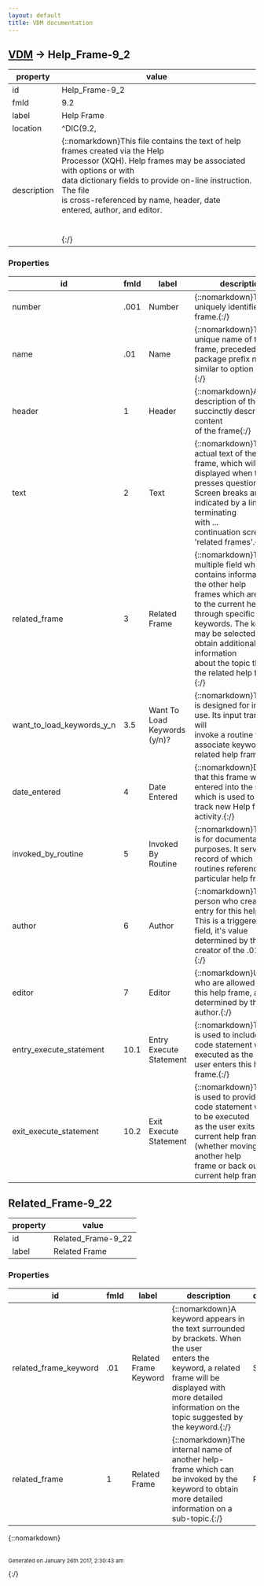 ```yaml
---
layout: default
title: VDM documentation
---
```


## [VDM](TableOfContent.md) &#8594; Help_Frame-9_2 

 property | value 
--- | --- 
 id | Help_Frame-9_2
 fmId | 9.2
 label | Help Frame
 location | ^DIC(9.2,
 description | {::nomarkdown}This file contains the text of help frames created via the Help<br/>Processor (XQH).  Help frames may be associated with options or with<br/>data dictionary fields to provide on-line instruction.  The file<br/>is cross-referenced by name, header, date entered, author, and editor.<br/><br/><br/>{:/}

### Properties

| id | fmId | label | description | datatype | location | attributes | range | 
| --- | --- | --- | --- | --- | --- | --- | --- | 
| number | .001 | Number | {::nomarkdown}This field uniquely identifies a help frame.{:/} | IEN |  |  |  | 
| name | .01 | Name | {::nomarkdown}The unique name of the frame, preceded with the package prefix name,<br/>similar to option names.{:/} | STRING |  | REQUIRED, INDEXED |  | 
| header | 1 | Header | {::nomarkdown}A short description of the frame, succinctly describing the content<br/>of the frame{:/} | STRING |  |  |  | 
| text | 2 | Text | {::nomarkdown}The actual text of the help frame, which will be displayed when the user<br/>presses question mark.  Screen breaks are indicated by a line terminating<br/>with \..\.<br/>continuation screens, or 'related frames'.{:/} | STRING |  |  |  | 
| related_frame | 3 | Related Frame | {::nomarkdown}This is a multiple field which contains information on the other help<br/>frames which are related to the current help frame through specific<br/>keywords.  The keywords may be selected to obtain additional information<br/>about the topic through the related help frame(s).{:/} | [OBJECT] |  |  | [Related_Frame-9_22](#Related_Frame-9_22)  | 
| want_to_load_keywords_y_n | 3.5 | Want To Load Keywords (y/n)? | {::nomarkdown}This field is designed for internal use.  Its input transform will<br/>invoke a routine to associate keywords with related help frames.{:/} | STRING |  |  |  | 
| date_entered | 4 | Date Entered | {::nomarkdown}Date/time that this frame was entered into the system, which is used to <br/>track new Help frame activity.{:/} | DATE-TIME |  | INDEXED |  | 
| invoked_by_routine | 5 | Invoked By Routine | {::nomarkdown}This field is for documentation purposes.  It serves as a record of which<br/>routines reference a particular help frame.{:/} | [STRING] |  |  |  | 
| author | 6 | Author | {::nomarkdown}The person who created the entry for this help frame.  This is a triggered<br/>field, it's value determined by the creator of the .01 entry.{:/} | POINTER |  | INDEXED | [New_Person-200](New_Person-200.md) | 
| editor | 7 | Editor | {::nomarkdown}Users who are allowed to edit this help frame, as determined by the author.{:/} | [POINTER] |  |  | {id:New_Person-200} | 
| entry_execute_statement | 10.1 | Entry Execute Statement | {::nomarkdown}This field is used to include an M code statement which is executed as the<br/>user enters this help frame.{:/} | STRING |  |  |  | 
| exit_execute_statement | 10.2 | Exit Execute Statement | {::nomarkdown}This field is used to provide an M code statement which is to be executed<br/>as the user exits the current help frame (whether moving into another help<br/>frame or back out of the current help frame).{:/} | STRING |  |  |  | 

## <a name="Related_Frame-9_22"></a>Related_Frame-9_22 

 property | value 
--- | --- 
 id | Related_Frame-9_22
 label | Related Frame

### Properties

| id | fmId | label | description | datatype | location | attributes | range | 
| --- | --- | --- | --- | --- | --- | --- | --- | 
| related_frame_keyword | .01 | Related Frame Keyword | {::nomarkdown}A keyword appears in the text surrounded by brackets.  When the user<br/>enters the keyword, a related frame will be displayed with more detailed<br/>information on the topic suggested by the keyword.{:/} | STRING |  | REQUIRED, INDEXED |  | 
| related_frame | 1 | Related Frame | {::nomarkdown}The internal name of another help-frame which can be invoked by the<br/>keyword to obtain more detailed information on a sub-topic.{:/} | POINTER |  | INDEXED | Help_Frame-9_2 | 

{::nomarkdown} <br/><br/><p style="font-size: 11px">Generated on January 26th 2017, 2:30:43 am</p>{:/}